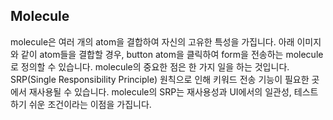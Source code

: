 ## Molecule
molecule은 여러 개의 atom을 결합하여 자신의 고유한 특성을 가집니다. 아래 이미지와 같이 atom들을 결합할 경우, button atom을 클릭하여 form을 전송하는 molecule로 정의할 수 있습니다. molecule의 중요한 점은 한 가지 일을 하는 것입니다. SRP(Single Responsibility Principle) 원칙으로 인해 키워드 전송 기능이 필요한 곳에서 재사용될 수 있습니다. molecule의 SRP는 재사용성과 UI에서의 일관성, 테스트하기 쉬운 조건이라는 이점을 가집니다.